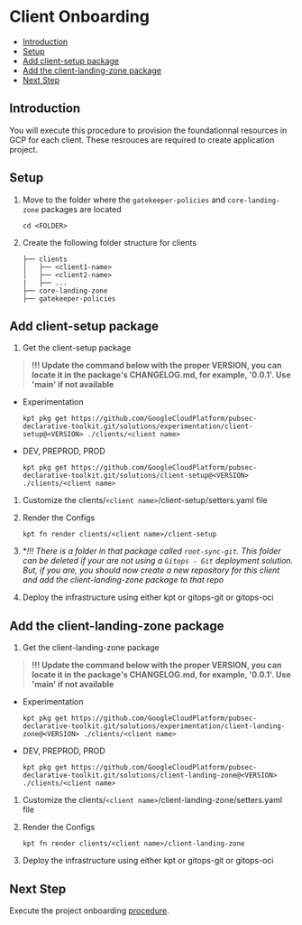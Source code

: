 # Client Onboarding

<!-- vscode-markdown-toc -->
* [Introduction](#Introduction)
* [Setup](#Setup)
* [Add client-setup package](#Addclient-setuppackage)
* [Add the client-landing-zone package](#Addtheclient-landing-zonepackage)
* [Next Step](#NextStep)

<!-- vscode-markdown-toc-config
	numbering=false
	autoSave=true
	/vscode-markdown-toc-config -->
<!-- /vscode-markdown-toc -->

## <a name='Introduction'></a>Introduction

You will execute this procedure to provision the foundationnal resources in GCP for each client. These resrouces are required to create application project.

## <a name='Setup'></a>Setup

1. Move to the folder where the `gatekeeper-policies` and `core-landing-zone` packages are located

    ```shell
    cd <FOLDER>
    ```

1. Create the following folder structure for clients

    ```
    ├── clients
    │   ├── <client1-name>
    │   ├── <client2-name>
    |   ├── ...
    ├── core-landing-zone
    ├── gatekeeper-policies
    ```

## <a name='Addclient-setuppackage'></a>Add client-setup package

1. Get the client-setup package

> **!!! Update the command below with the proper VERSION, you can locate it in the package's CHANGELOG.md, for example, '0.0.1'. Use 'main' if not available**

   - Experimentation

      ```shell
      kpt pkg get https://github.com/GoogleCloudPlatform/pubsec-declarative-toolkit.git/solutions/experimentation/client-setup@<VERSION> ./clients/<client name>
      ```

   - DEV, PREPROD, PROD

      ```shell
      kpt pkg get https://github.com/GoogleCloudPlatform/pubsec-declarative-toolkit.git/solutions/client-setup@<VERSION> ./clients/<client name>
      ```

1. Customize the clients/`<client name>`/client-setup/setters.yaml file

1. Render the Configs

    ```shell
    kpt fn render clients/<client name>/client-setup
    ```

1. **!!! There is a folder in that package called `root-sync-git`. This folder can be deleted if your are not using a `Gitops - Git` deployment solution. But, if you are, you should now create a new repository for this client and add the client-landing-zone package to that repo*

1. Deploy the infrastructure using either kpt or gitops-git or gitops-oci



## <a name='Addtheclient-landing-zonepackage'></a>Add the client-landing-zone package

1. Get the client-landing-zone package

> **!!! Update the command below with the proper VERSION, you can locate it in the package's CHANGELOG.md, for example, '0.0.1'. Use 'main' if not available**

   - Experimentation

      ```shell
      kpt pkg get https://github.com/GoogleCloudPlatform/pubsec-declarative-toolkit.git/solutions/experimentation/client-landing-zone@<VERSION> ./clients/<client name>
      ```

   - DEV, PREPROD, PROD

      ```shell
      kpt pkg get https://github.com/GoogleCloudPlatform/pubsec-declarative-toolkit.git/solutions/client-landing-zone@<VERSION> ./clients/<client name>
      ```

1. Customize the clients/`<client name>`/client-landing-zone/setters.yaml file

1. Render the Configs

    ```shell
    kpt fn render clients/<client name>/client-landing-zone
    ```

1. Deploy the infrastructure using either kpt or gitops-git or gitops-oci

## <a name='NextStep'></a>Next Step

Execute the project onboarding [procedure](onboarding-project.md).